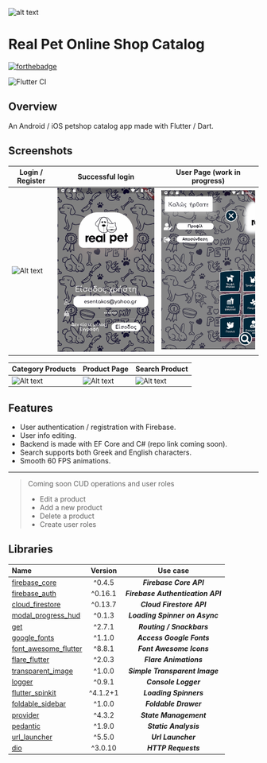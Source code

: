 
![alt text](https://i.imgur.com/dcVYosv.png "Real Pet inc.")

# Real Pet Online Shop Catalog

[![forthebadge](https://forthebadge.com/images/badges/built-with-love.svg)](https://forthebadge.com)

![Flutter CI](https://github.com/esentis/Real-Pet-Online-Catalog/workflows/Flutter%20CI/badge.svg)

## Overview

An Android / iOS petshop catalog app made with Flutter / Dart.

## Screenshots

Login / Register| Successful login | User Page (work in progress)
------------ | -------------| ------------- |
![Alt text](/screenshots/1.gif?raw=true "1") | ![Alt text](/screenshots/2.gif?raw=true "2") | ![Alt text](/screenshots/6.gif?raw=true "3")

Category Products |Product Page| Search Product |
------------ |------------ | -------------| 
![Alt text](/screenshots/3.gif?raw=true "1") | ![Alt text](/screenshots/4.gif?raw=true "2") |![Alt text](/screenshots/5.gif?raw=true "2")

## Features

* User authentication / registration with Firebase.
* User info editing.
* Backend is made with  EF Core and C# (repo link coming soon).
* Search supports both Greek and English characters.
* Smooth 60 FPS animations.

***

> Coming soon CUD operations and user roles
> * Edit a product
> * Add a new product
> * Delete a product
> * Create user roles

## Libraries

| Name        | Version           | Use case |
| :------------- |:-------------:|:-------------:|
| [firebase_core](https://pub.dev/packages/firebase_core)| ^0.4.5 | ***Firebase Core API*** |
| [firebase_auth](https://pub.dev/packages/firebase_auth)| ^0.16.1 | ***Firebase Authentication API*** |
| [cloud_firestore](https://pub.dev/packages/cloud_firestore)| ^0.13.7 | ***Cloud Firestore API*** |
| [modal_progress_hud](https://pub.dev/packages/modal_progress_hud)| ^0.1.3 | ***Loading Spinner on Async*** |
| [get](https://pub.dev/packages/get)| ^2.7.1 | ***Routing / Snackbars*** |
| [google_fonts](https://pub.dev/packages/google_fonts)| ^1.1.0 | ***Access Google Fonts*** |
| [font_awesome_flutter](https://pub.dev/packages/font_awesome_flutter)| ^8.8.1 | ***Font Awesome Icons*** |
| [flare_flutter](https://pub.dev/packages/flare_flutter)| ^2.0.3 | ***Flare Animations*** |
| [transparent_image](https://pub.dev/packages/transparent_image)| ^1.0.0 | ***Simple Transparent Image*** |
| [logger](https://pub.dev/packages/logger)| ^0.9.1 | ***Console Logger*** |
| [flutter_spinkit](https://pub.dev/packages/flutter_spinkit)| ^4.1.2+1 | ***Loading Spinners*** |
| [foldable_sidebar](https://pub.dev/packages/foldable_sidebar)| ^1.0.0| ***Foldable Drawer*** |
| [provider](https://pub.dev/packages/provider)     | ^4.3.2      | ***State Management***|
| [pedantic](https://pub.dev/packages/pedantic) | ^1.9.0     |***Static Analysis*** |
| [url_launcher](https://pub.dev/packages/url_launcher) | ^5.5.0   | ***Url Launcher***  |
| [dio](https://pub.dev/packages/dio) | ^3.0.10   | ***HTTP Requests***  |
